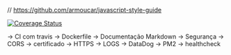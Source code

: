 // https://github.com/armoucar/javascript-style-guide

[![Coverage Status](https://coveralls.io/repos/github/jairodrigues/node_sequelize/badge.svg?branch=master)](https://coveralls.io/github/jairodrigues/node_sequelize?branch=master)


-> CI com travis
-> Dockerfile
-> Documentação Markdown
-> Segurança
-> CORS
-> certificado
-> HTTPS
-> LOGS
-> DataDog
-> PM2
-> healthcheck
